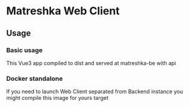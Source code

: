 # Matreshka Web Client

## Usage
### Basic usage
This Vue3 app compiled to dist and served at matreshka-be with api
### Docker standalone
If you need to launch Web Client separated from Backend
instance you might compile this image for yours target
